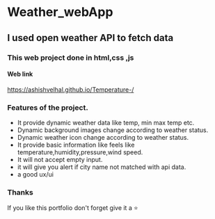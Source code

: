 # Weather_webApp

## I used open weather API to fetch data 

### This  web project done in html,css ,js

#### Web link 

https://ashishvelhal.github.io/Temperature-/
 
### Features of the project.

* It provide dynamic weather data like temp, min max temp etc.
* Dynamic background images change according to weather status.
* Dynamic weather icon change according to weather status.
* It provide basic information like feels like temperature,humidity,pressure,wind speed.
* It will not accept empty input.
* it will give you  alert if city name not matched with api  data.
* a good  ux/ui 

### Thanks

If you like this portfolio  don't forget give it a ⭐ 
